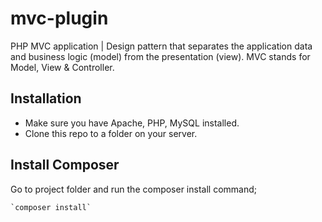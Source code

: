 # mvc-plugin
PHP MVC application | Design pattern that separates the application data and business logic (model) from the presentation (view). MVC stands for Model, View & Controller.

## Installation
- Make sure you have Apache, PHP, MySQL installed.
- Clone this repo to a folder on your server.

## Install Composer
Go to project folder and run the composer install command;

    `composer install`
